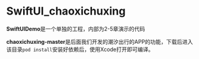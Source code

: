 # SwiftUI_chaoxichuxing



**SwiftUIDemo**是一个单独的工程，内部为2-5章演示的代码

**chaoxichuxing-master**是后面我们开发的潮汐出行的APP的功能，下载后进入该目录`pod install`安装好依赖后，使用Xcode打开即可编译。

